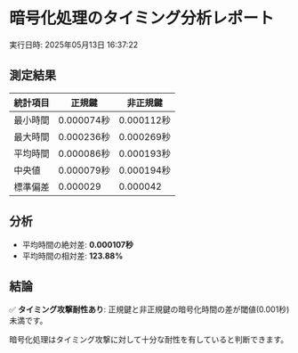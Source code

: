 # 暗号化処理のタイミング分析レポート

実行日時: 2025年05月13日 16:37:22

## 測定結果

| 統計項目 | 正規鍵 | 非正規鍵 |
| --- | --- | --- |
| 最小時間 | 0.000074秒 | 0.000112秒 |
| 最大時間 | 0.000236秒 | 0.000269秒 |
| 平均時間 | 0.000086秒 | 0.000193秒 |
| 中央値 | 0.000079秒 | 0.000194秒 |
| 標準偏差 | 0.000029 | 0.000042 |

## 分析

- 平均時間の絶対差: **0.000107秒**
- 平均時間の相対差: **123.88%**

## 結論

✅ **タイミング攻撃耐性あり**: 正規鍵と非正規鍵の暗号化時間の差が閾値(0.001秒)未満です。

暗号化処理はタイミング攻撃に対して十分な耐性を有していると判断できます。
